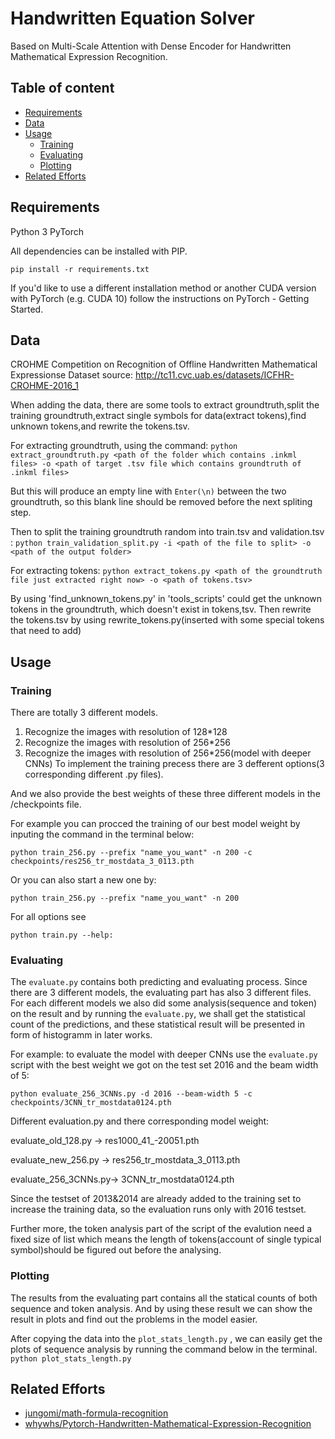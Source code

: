 # Handwritten Equation Solver

Based on Multi-Scale Attention with Dense Encoder for Handwritten Mathematical Expression Recognition.

## Table of content
- [Requirements](#requirements)
- [Data](#data)
- [Usage](#usage)
  * [Training](#training)
  * [Evaluating](#evaluating)
  * [Plotting](#plotting)
- [Related Efforts](#related-efforts)
## Requirements

Python 3
PyTorch

All dependencies can be installed with PIP.

`pip install -r requirements.txt`

If you'd like to use a different installation method or another CUDA version with PyTorch (e.g. CUDA 10) follow the instructions on PyTorch - Getting Started.

## Data

CROHME Competition on Recognition of Offline Handwritten Mathematical Expressionse 
Dataset source: http://tc11.cvc.uab.es/datasets/ICFHR-CROHME-2016_1

When adding the data, there are some tools to extract groundtruth,split the training groundtruth,extract single symbols for data(extract tokens),find unknown tokens,and rewrite the tokens.tsv.

For extracting groundtruth, using the command:
`python extract_groundtruth.py <path of the folder which contains .inkml files> -o <path of target .tsv file which contains groundtruth of .inkml files>`

But this will produce an empty line with `Enter(\n)` between the two groundtruth, so this blank line should be removed before the next spliting step.

Then to split the training groundtruth random into train.tsv and validation.tsv :
`python train_validation_split.py -i <path of the file to split> -o <path of the output folder>`

For extracting tokens:
`python extract_tokens.py <path of the groundtruth file just extracted right now> -o <path of tokens.tsv>`

By using 'find_unknown_tokens.py' in 'tools_scripts' could get the unknown tokens in the groundtruth, which doesn't exist in tokens,tsv. Then rewrite the tokens.tsv by using rewrite_tokens.py(inserted with some special tokens that need to add)







## Usage
### Training
There are totally 3 different models. 
1. Recognize the images with resolution of 128*128
2. Recognize the images with resolution of 256*256
3. Recognize the images with resolution of 256*256(model with deeper CNNs) 
To implement the training precess there are 3 defferent options(3 corresponding different .py files).

And we also provide the best weights of these three different models in the /checkpoints file.

For example you can procced the training of our best model weight by inputing the command in the terminal below:

`python train_256.py --prefix "name_you_want" -n 200 -c checkpoints/res256_tr_mostdata_3_0113.pth`

Or you can also start a new one by:

`python train_256.py --prefix "name_you_want" -n 200`

For all options see 

`python train.py --help:`

### Evaluating
The `evaluate.py` contains both predicting and evaluating process. Since there are 3 different models, the evaluating part has also 3 different files. For each different models we also did some analysis(sequence and token) on the result and by running the `evaluate.py`, we shall get the statistical count of the predictions, and these statistical result will be presented in form of histogramm in later works.

For example: to evaluate the model with deeper CNNs use the `evaluate.py` script with the best weight we got on the test set 2016 and the beam width of 5:

`python evaluate_256_3CNNs.py -d 2016 --beam-width 5 -c checkpoints/3CNN_tr_mostdata0124.pth`

Different evaluation.py and there corresponding model weight:

evaluate_old_128.py  -> res1000_41_-20051.pth

evaluate_new_256.py  -> res256_tr_mostdata_3_0113.pth

evaluate_256_3CNNs.py-> 3CNN_tr_mostdata0124.pth

Since the testset of 2013&2014 are already added to the training set to increase the training data, so the evaluation runs only with 2016 testset.

Further more, the token analysis part of the script of the evalution need a fixed size of list which means the length of tokens(account of single typical symbol)should be figured out before the analysing.

### Plotting
The results from the evaluating part contains all the statical counts of both sequence and token analysis. And by using these result we can show the result in plots and find out the problems in the model easier.

After copying the data into the `plot_stats_length.py` , we can easily get the plots of sequence analysis by running the command below in the terminal.
`python plot_stats_length.py`

## Related Efforts
* [jungomi/math-formula-recognition](https://github.com/jungomi/math-formula-recognition)
* [whywhs/Pytorch-Handwritten-Mathematical-Expression-Recognition](https://github.com/whywhs/Pytorch-Handwritten-Mathematical-Expression-Recognition)
